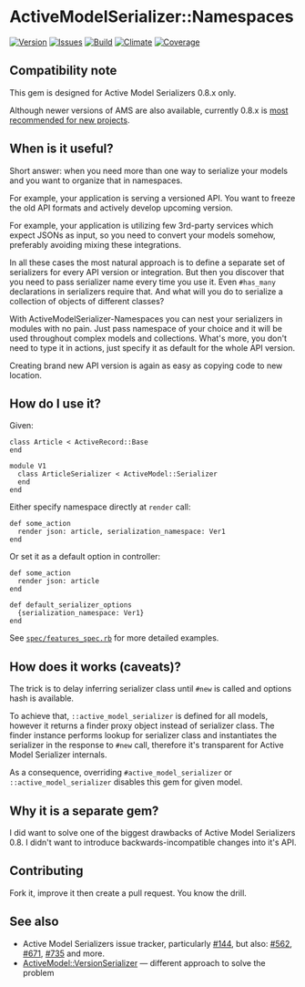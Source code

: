 # ActiveModelSerializer::Namespaces

[![Version][badge-version]][about-version]
[![Issues][badge-issues]][about-issues]
[![Build][badge-travis]][about-travis]
[![Climate][badge-climate]][about-climate]
[![Coverage][badge-coverage]][about-coverage]

## Compatibility note

This gem is designed for Active Model Serializers 0.8.x only.

Although newer versions of AMS are also available, currently 0.8.x is
[most recommended for new projects][ams-maintenance].

## When is it useful?

Short answer: when you need more than one way to serialize your models and
you want to organize that in namespaces.

For example, your application is serving a versioned API.  You want to
freeze the old API formats and actively develop upcoming version.

For example, your application is utilizing few 3rd-party services which expect
JSONs as input, so you need to convert your models somehow, preferably avoiding
mixing these integrations.

In all these cases the most natural approach is to define a separate set of
serializers for every API version or integration.  But then you discover that
you need to pass serializer name every time you use it.  Even `#has_many`
declarations in serializers require that.  And what will you do to serialize
a collection of objects of different classes?

With ActiveModelSerializer-Namespaces you can nest your serializers in modules
with no pain.  Just pass namespace of your choice and it will be used throughout
complex models and collections.  What's more, you don't need to type it in
actions, just specify it as default for the whole API version.

Creating brand new API version is again as easy as copying code to new location.

## How do I use it?

Given:

    class Article < ActiveRecord::Base
    end

    module V1
      class ArticleSerializer < ActiveModel::Serializer
      end
    end

Either specify namespace directly at `render` call:

    def some_action
      render json: article, serialization_namespace: Ver1
    end

Or set it as a default option in controller:

    def some_action
      render json: article
    end

    def default_serializer_options
      {serialization_namespace: Ver1}
    end

See [`spec/features_spec.rb`][spec-features] for more detailed examples.

## How does it works (caveats)?

The trick is to delay inferring serializer class until `#new` is called and
options hash is available.

To achieve that, `::active_model_serializer` is defined for all models, however
it returns a finder proxy object instead of serializer class.  The finder
instance performs lookup for serializer class and instantiates the serializer
in the response to `#new` call, therefore it's transparent for
Active Model Serializer internals.

As a consequence, overriding `#active_model_serializer`
or `::active_model_serializer` disables this gem for given model.

## Why it is a separate gem?

I did want to solve one of the biggest drawbacks of Active Model Serializers
0.8.  I didn't want to introduce backwards-incompatible changes into it's API.

## Contributing

Fork it, improve it then create a pull request.  You know the drill.

## See also

*   Active Model Serializers issue tracker, particularly [#144][ams-issue-144],
    but also: [#562][ams-issue-562], [#671][ams-issue-671],
    [#735][ams-issue-735] and more.
*   [ActiveModel::VersionSerializer][ams-contrib-version] — different approach
    to solve the problem

[ams-maintenance]: https://github.com/rails-api/active_model_serializers#maintenance-please-read
[ams-contrib-version]: https://github.com/hookercookerman/active_model_version_serializers
[ams-issue-144]: https://github.com/rails-api/active_model_serializers/issues/144
[ams-issue-562]: https://github.com/rails-api/active_model_serializers/issues/562
[ams-issue-671]: https://github.com/rails-api/active_model_serializers/issues/671
[ams-issue-735]: https://github.com/rails-api/active_model_serializers/issues/735
[spec-features]: https://github.com/skalee/active_model_serializers-namespaces/blob/master/spec/features_spec.rb

[about-climate]: https://codeclimate.com/github/skalee/active_model_serializers-namespaces
[about-coverage]: https://coveralls.io/r/skalee/active_model_serializers-namespaces
[about-issues]: https://github.com/skalee/active_model_serializers-namespaces/issues
[about-travis]: https://travis-ci.org/skalee/active_model_serializers-namespaces
[about-version]: https://rubygems.org/gems/active_model_serializers-namespaces
[badge-climate]: https://img.shields.io/codeclimate/github/skalee/active_model_serializers-namespaces.svg
[badge-coverage]: https://img.shields.io/coveralls/skalee/active_model_serializers-namespaces.svg
[badge-issues]: https://img.shields.io/github/issues-raw/skalee/active_model_serializers-namespaces.svg
[badge-travis]: https://img.shields.io/travis/skalee/active_model_serializers-namespaces.svg
[badge-version]: https://img.shields.io/gem/v/active_model_serializers-namespaces.svg
